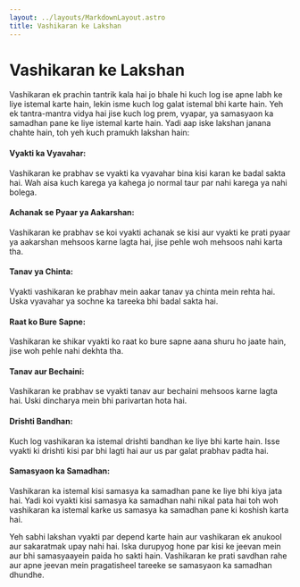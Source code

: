 ```yaml
---
layout: ../layouts/MarkdownLayout.astro
title: Vashikaran ke Lakshan
---
```


# Vashikaran ke Lakshan

Vashikaran ek prachin tantrik kala hai jo bhale hi kuch log ise apne labh ke liye istemal karte hain, lekin isme kuch log galat istemal bhi karte hain. Yeh ek tantra-mantra vidya hai jise kuch log prem, vyapar, ya samasyaon ka samadhan pane ke liye istemal karte hain. Yadi aap iske lakshan janana chahte hain, toh yeh kuch pramukh lakshan hain:

#### Vyakti ka Vyavahar:
 Vashikaran ke prabhav se vyakti ka vyavahar bina kisi karan ke badal sakta hai. Wah aisa kuch karega ya kahega jo normal taur par nahi karega ya nahi bolega.

#### Achanak se Pyaar ya Aakarshan:
 Vashikaran ke prabhav se koi vyakti achanak se kisi aur vyakti ke prati pyaar ya aakarshan mehsoos karne lagta hai, jise pehle woh mehsoos nahi karta tha.

#### Tanav ya Chinta:
 Vyakti vashikaran ke prabhav mein aakar tanav ya chinta mein rehta hai. Uska vyavahar ya sochne ka tareeka bhi badal sakta hai.

#### Raat ko Bure Sapne:
 Vashikaran ke shikar vyakti ko raat ko bure sapne aana shuru ho jaate hain, jise woh pehle nahi dekhta tha.

#### Tanav aur Bechaini:
 Vashikaran ke prabhav se vyakti tanav aur bechaini mehsoos karne lagta hai. Uski dincharya mein bhi parivartan hota hai.

#### Drishti Bandhan:
 Kuch log vashikaran ka istemal drishti bandhan ke liye bhi karte hain. Isse vyakti ki drishti kisi par bhi lagti hai aur us par galat prabhav padta hai.

#### Samasyaon ka Samadhan:
 Vashikaran ka istemal kisi samasya ka samadhan pane ke liye bhi kiya jata hai. Yadi koi vyakti kisi samasya ka samadhan nahi nikal pata hai toh woh vashikaran ka istemal karke us samasya ka samadhan pane ki koshish karta hai.

Yeh sabhi lakshan vyakti par depend karte hain aur vashikaran ek anukool aur sakaratmak upay nahi hai. Iska durupyog hone par kisi ke jeevan mein aur bhi samasyaayein paida ho sakti hain. Vashikaran ke prati savdhan rahe aur apne jeevan mein pragatisheel tareeke se samasyaon ka samadhan dhundhe.


